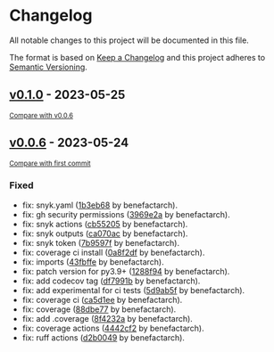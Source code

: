 # Changelog

All notable changes to this project will be documented in this file.

The format is based on [Keep a Changelog](http://keepachangelog.com/en/1.0.0/)
and this project adheres to [Semantic Versioning](http://semver.org/spec/v2.0.0.html).

<!-- insertion marker -->
## [v0.1.0](https://github.com/joshua-auchincloss/spic/releases/tag/v0.1.0) - 2023-05-25

<small>[Compare with v0.0.6](https://github.com/joshua-auchincloss/spic/compare/v0.0.6...v0.1.0)</small>

## [v0.0.6](https://github.com/joshua-auchincloss/spic/releases/tag/v0.0.6) - 2023-05-24

<small>[Compare with first commit](https://github.com/joshua-auchincloss/spic/compare/469946b0473f1a587dc87cd288eb4f604bb4a538...v0.0.6)</small>

### Fixed

- fix: snyk.yaml ([1b3eb68](https://github.com/joshua-auchincloss/spic/commit/1b3eb6868beba8d6379d3575b21b71a071fd37ae) by benefactarch).
- fix: gh security permissions ([3969e2a](https://github.com/joshua-auchincloss/spic/commit/3969e2a72f651ef6c6f8ee5417d9c27ede9423c4) by benefactarch).
- fix: snyk actions ([cb55205](https://github.com/joshua-auchincloss/spic/commit/cb552053d6a16a42733d1e7b3d56eb14d76213c9) by benefactarch).
- fix: snyk outputs ([ca070ac](https://github.com/joshua-auchincloss/spic/commit/ca070ac3c96ef228b03a32175d5bc5b08d935b35) by benefactarch).
- fix: snyk token ([7b9597f](https://github.com/joshua-auchincloss/spic/commit/7b9597f044bc39b8610037e92ae3724873e5f244) by benefactarch).
- fix: coverage ci install ([0a8f2df](https://github.com/joshua-auchincloss/spic/commit/0a8f2dfbc68d21e86eb21bf53401cd9ac0af4580) by benefactarch).
- fix: imports ([43fbffe](https://github.com/joshua-auchincloss/spic/commit/43fbffe614dded4224c6f68214887eb6d75b45ae) by benefactarch).
- fix: patch version for py3.9+ ([1288f94](https://github.com/joshua-auchincloss/spic/commit/1288f94341b244e9570ccff99b50faba397703f2) by benefactarch).
- fix: add codecov tag ([df7991b](https://github.com/joshua-auchincloss/spic/commit/df7991b301b7d394f071ca88aab0ab6cf6f3df0e) by benefactarch).
- fix: add experimental for ci tests ([5d9ab5f](https://github.com/joshua-auchincloss/spic/commit/5d9ab5f213038a2bd9d723919bf5af0bca330ebf) by benefactarch).
- fix: coverage ci ([ca5d1ee](https://github.com/joshua-auchincloss/spic/commit/ca5d1eee4b2f57f38141c864d720ae9ef20b8dcb) by benefactarch).
- fix: coverage ([88dbe77](https://github.com/joshua-auchincloss/spic/commit/88dbe772101cbeb4975718426250fe4c3663ab60) by benefactarch).
- fix: add .coverage ([8f4232a](https://github.com/joshua-auchincloss/spic/commit/8f4232ae3ba0e22557a49e7d1ca5d40f85165fb5) by benefactarch).
- fix: coverage actions ([4442cf2](https://github.com/joshua-auchincloss/spic/commit/4442cf24f9a44a85494e205676df036cbc4148bc) by benefactarch).
- fix: ruff actions ([d2b0049](https://github.com/joshua-auchincloss/spic/commit/d2b004973ab8cdac6617fbae6f06fba472ddf79a) by benefactarch).


